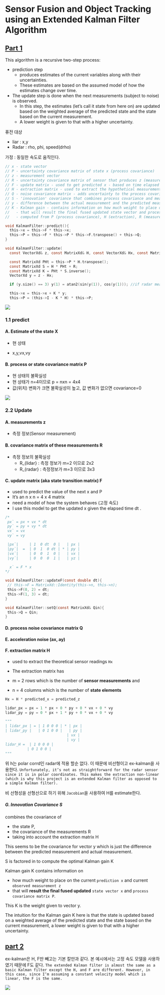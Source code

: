 # Sensor Fusion and Object Tracking using an Extended Kalman Filter Algorithm

## [Part 1](https://medium.com/@mithi/object-tracking-and-fusing-sensor-measurements-using-the-extended-kalman-filter-algorithm-part-1-f2158ef1e4f0)

This algorithm is a recursive two-step process: 

- prediction step 
    - produces estimates of the current variables along with their uncertainties. 
    - These estimates are based on the assumed model of how the estimates change over time. 
- The update step is done when the next measurements (subject to noise) is observed. 
    - In this step, the estimates (let’s call it state from here on) are updated based on the weighted average of the predicted state and the state based on the current measurement. 
    - A lower weight is given to that with a higher uncertainty.
    

퓨전 대상 
- liar : x,y
- Radar : rho, phi, speed(drho)

가정 : 동일한 속도로 움직인다. 

```c
// x - state vector
// P - uncertainty covariance matrix of state x (process covariance)
// z - measurement vector 
// R - uncertainty covariance matrix of sensor that produces z (measurement covariance)
// F - update matrix - used to get predicted x - based on time elapsed and assumed dynamic model being tracked
// H - extraction matrix - used to extract the hypothetical measurement if state x is correct and the sensor is perfect
// Q - noise covariance matrix - adds uncertainty to the process covariance
// S - 'innovation' covariance that combines process covariance and measurement covariance
// y - difference between the actual measurement and the predicted measurement 
// K - Kalman gain - contains information on how much weight to place on the current prediction and current observed measurement 
//   - that will result the final fused updated state vector and process covariance matrix
//   - computed from P (process covariance), H (extraction), R (measurement covariance)

void KalmanFilter::predict(){
  this->x = this->F * this->x;
  this->P = this->F * this->P * this->F.transpose() + this->Q;
}

void KalmanFilter::update(
  const VectorXd& z, const MatrixXd& H, const VectorXd& Hx, const MatrixXd& R){

  const MatrixXd PHt = this->P * H.transpose();
  const MatrixXd S = H * PHt + R;
  const MatrixXd K = PHt * S.inverse();
  VectorXd y = z - Hx;

  if (y.size() == 3) y(1) = atan2(sin(y(1)), cos(y(1))); //if radar measurement, normalize angle

  this->x = this->x + K * y;
  this->P = (this->I - K * H) * this->P;
 ```
 
 ![](https://cdn-images-1.medium.com/max/800/1*LcP_LQkH66uy6pg0BzogPQ.png)
 
 ### 1.1 predict 
 
 #### A.  Estimate of the state X
 
 - 현 상태 
 
 - x,y,vx,vy
 
 
 #### B. process or state covariance matrix P
 
 - 현 상태의 불확실성 
  - 현 상태가 n=4이므로 p = nxn = 4x4 
 - 값(위치) 변화가 크면 불확실성이 높고, 값 변화가 없으면 covariance=0 

![](https://cdn-images-1.medium.com/max/800/1*VZnRCoyB1GODH_sV6HArdg.png)
 
 ### 2.2 Update 
 
 #### A. measurements z
 
 - 측정 정보(Sensor measurement)
 
 
 #### B. covariance matrix of these measurements R

 - 측정 정보의 불확실성 
     - R_{lidar} : 측정 정보가 m=2 이므로 2x2
     - R_{radar} : 측정정보가 m=3 이므로 3x3
     
#### C. update matrix (aka state transition matrix) F
 
 - used to predict the value of the next x and P
 - It’s an n x n = 4 x 4 matrix
 - need a model of how the system behaves (고정 속도)
 - I use this model to get the updated x given the elapsed time dt .
 
 ```c
 /*
  px` = px + vx * dt
  py` = py + vy * dt
  vx` = vx 
  vy` = vy 

  |px`|     | 1  0 dt  0 |   | px |
  |py`|  =  | 0  1  0 dt | * | py |
  |vx`|     | 0  0  1  0 |   | vx |
  |vy`|     | 0  0  0  1 |   | yz |

   x` = F * x
*/

void KalmanFilter::updateF(const double dt){
  // this->F = MatrixXd::Identity(this->n, this->n);
  this->F(0, 2) = dt;
  this->F(1, 3) = dt;
}

void KalmanFilter::setQ(const MatrixXd& Qin){
  this->Q = Qin;
}
```
 
 
#### D. process noise covariance matrix Q



#### E.  acceleration noise (ax, ay)


#### F.  extraction matrix H 

- used to extract the theoretical sensor readings `Hx`

- The extraction matrix has 
 - m = 2 rows which is the number of **sensor measurements** and 
 - n = 4 columns which is the number of **state elements**
 
 ```python 
 Hx = H * predicted_x = predicted_z 

lidar_px = px = 1 * px + 0 * py + 0 * vx + 0 * vy
lidar_py = py = 0 * px + 1 * py + 0 * vx + 0 * vy 

"""
| lidar_px | = | 1 0 0 0 | * | px |
| lidar_py |   | 0 1 0 0 |   | py |
                             | vx |
                             | vy |
lidar_H =  | 1 0 0 0 |
           | 0 1 0 0 |
 """
 ```
 
 위 h는 polar corrd인 radar에 적용 할순 없다. 이 때문에 비선형이고 ex-kalman을 사용한다. `Unfortunately, it’s not as straightforward for the radar sensor since it is in polar coordinates. This makes the extraction non-linear (which is why this project is an extended Kalman filter as opposed to a simple Kalman filter). `
 
비 선형성을 선형선으로 하기 위해 `Jacobian`을 사용하여 H를 estimate한다. 

##### G. Innovation Covariance S

combines the covariance of 
- the state P, 
- the covariance of the measurements R 
- taking into account the extraction matrix H


This seems to be the covariance for vector y which is just the difference between the predicted measurement and actual measurement.

  
S is factored in to compute the optimal Kalman gain K 

Kalman gain K contains information on 
- how much weight to place on the current `prediction x` and current `observed measurement z`
- that will **result the final fused updated** `state vector x` and `process covariance matrix P`.



This K is the weight given to vector y. 

The intuition for the Kalman gain K here is that the state is updated based on a weighted average of the predicted state and the state based on the current measurement, a lower weight is given to that with a higher uncertainty.



## [part 2](https://medium.com/@mithi/sensor-fusion-and-object-tracking-using-an-extended-kalman-filter-algorithm-part-2-cd20801fbeff)

ex-kalman은 H, F만 빼고는 기본 칼만과 같다. 본 예시에서는 고정 속도 모델을 사용하였기 때문에 F도 같다. `The extended Kalman filter is almost the same as a basic Kalman filter except the H, and F are different. However, in this case, since I‘m assuming a constant velocity model which is linear, the F is the same.`


![](https://cdn-images-1.medium.com/max/800/1*2rIqwE1mqWw_OzdW7pLS9A.png)







